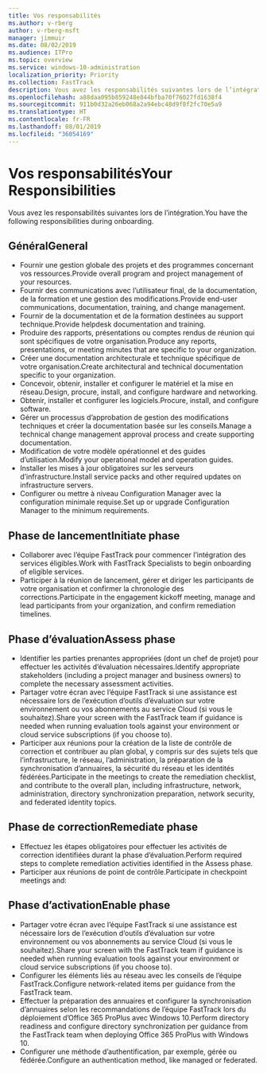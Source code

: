 ```yaml
---
title: Vos responsabilités
ms.author: v-rberg
author: v-rberg-msft
manager: jimmuir
ms.date: 08/02/2019
ms.audience: ITPro
ms.topic: overview
ms.service: windows-10-administration
localization_priority: Priority
ms.collection: FastTrack
description: Vous avez les responsabilités suivantes lors de l’intégration de Windows 10.
ms.openlocfilehash: a88daa095b859248e844bfba70f76027fd1638f4
ms.sourcegitcommit: 911b0d32a26eb068a2a94ebc48d9f8f2fc70e5a9
ms.translationtype: HT
ms.contentlocale: fr-FR
ms.lasthandoff: 08/01/2019
ms.locfileid: "36054169"
---
```

# <a name="your-responsibilities"></a><span data-ttu-id="e28a7-103">Vos responsabilités</span><span class="sxs-lookup"><span data-stu-id="e28a7-103">Your Responsibilities</span></span>

<span data-ttu-id="e28a7-104">Vous avez les responsabilités suivantes lors de l’intégration.</span><span class="sxs-lookup"><span data-stu-id="e28a7-104">You have the following responsibilities during onboarding.</span></span>

## <a name="general"></a><span data-ttu-id="e28a7-105">Général</span><span class="sxs-lookup"><span data-stu-id="e28a7-105">General</span></span>

- <span data-ttu-id="e28a7-106">Fournir une gestion globale des projets et des programmes concernant vos ressources.</span><span class="sxs-lookup"><span data-stu-id="e28a7-106">Provide overall program and project management of your resources.</span></span>
- <span data-ttu-id="e28a7-107">Fournir des communications avec l’utilisateur final, de la documentation, de la formation et une gestion des modifications.</span><span class="sxs-lookup"><span data-stu-id="e28a7-107">Provide end-user communications, documentation, training, and change management.</span></span>
- <span data-ttu-id="e28a7-108">Fournir de la documentation et de la formation destinées au support technique.</span><span class="sxs-lookup"><span data-stu-id="e28a7-108">Provide helpdesk documentation and training.</span></span>
- <span data-ttu-id="e28a7-109">Produire des rapports, présentations ou comptes rendus de réunion qui sont spécifiques de votre organisation.</span><span class="sxs-lookup"><span data-stu-id="e28a7-109">Produce any reports, presentations, or meeting minutes that are specific to your organization.</span></span>
- <span data-ttu-id="e28a7-110">Créer une documentation architecturale et technique spécifique de votre organisation.</span><span class="sxs-lookup"><span data-stu-id="e28a7-110">Create architectural and technical documentation specific to your organization.</span></span>
- <span data-ttu-id="e28a7-111">Concevoir, obtenir, installer et configurer le matériel et la mise en réseau.</span><span class="sxs-lookup"><span data-stu-id="e28a7-111">Design, procure, install, and configure hardware and networking.</span></span>
- <span data-ttu-id="e28a7-112">Obtenir, installer et configurer les logiciels.</span><span class="sxs-lookup"><span data-stu-id="e28a7-112">Procure, install, and configure software.</span></span>
- <span data-ttu-id="e28a7-113">Gérer un processus d’approbation de gestion des modifications techniques et créer la documentation basée sur les conseils.</span><span class="sxs-lookup"><span data-stu-id="e28a7-113">Manage a technical change management approval process and create supporting documentation.</span></span>
- <span data-ttu-id="e28a7-114">Modification de votre modèle opérationnel et des guides d’utilisation.</span><span class="sxs-lookup"><span data-stu-id="e28a7-114">Modify your operational model and operation guides.</span></span>
- <span data-ttu-id="e28a7-115">Installer les mises à jour obligatoires sur les serveurs d’infrastructure.</span><span class="sxs-lookup"><span data-stu-id="e28a7-115">Install service packs and other required updates on infrastructure servers.</span></span>
- <span data-ttu-id="e28a7-116">Configurer ou mettre à niveau Configuration Manager avec la configuration minimale requise.</span><span class="sxs-lookup"><span data-stu-id="e28a7-116">Set up or upgrade Configuration Manager to the minimum requirements.</span></span>

## <a name="initiate-phase"></a><span data-ttu-id="e28a7-117">Phase de lancement</span><span class="sxs-lookup"><span data-stu-id="e28a7-117">Initiate phase</span></span>

- <span data-ttu-id="e28a7-118">Collaborer avec l’équipe FastTrack pour commencer l’intégration des services éligibles.</span><span class="sxs-lookup"><span data-stu-id="e28a7-118">Work with FastTrack Specialists to begin onboarding of eligible services.</span></span>
- <span data-ttu-id="e28a7-119">Participer à la réunion de lancement, gérer et diriger les participants de votre organisation et confirmer la chronologie des corrections.</span><span class="sxs-lookup"><span data-stu-id="e28a7-119">Participate in the engagement kickoff meeting, manage and lead participants from your organization, and confirm remediation timelines.</span></span>

## <a name="assess-phase"></a><span data-ttu-id="e28a7-120">Phase d’évaluation</span><span class="sxs-lookup"><span data-stu-id="e28a7-120">Assess phase</span></span>

- <span data-ttu-id="e28a7-121">Identifier les parties prenantes appropriées (dont un chef de projet) pour effectuer les activités d’évaluation nécessaires.</span><span class="sxs-lookup"><span data-stu-id="e28a7-121">Identify appropriate stakeholders (including a project manager and business owners) to complete the necessary assessment activities.</span></span>
- <span data-ttu-id="e28a7-122">Partager votre écran avec l’équipe FastTrack si une assistance est nécessaire lors de l’exécution d’outils d’évaluation sur votre environnement ou vos abonnements au service Cloud (si vous le souhaitez).</span><span class="sxs-lookup"><span data-stu-id="e28a7-122">Share your screen with the FastTrack team if guidance is needed when running evaluation tools against your environment or cloud service subscriptions (if you choose to).</span></span>
- <span data-ttu-id="e28a7-123">Participer aux réunions pour la création de la liste de contrôle de correction et contribuer au plan global, y compris sur des sujets tels que l’infrastructure, le réseau, l’administration, la préparation de la synchronisation d’annuaires, la sécurité du réseau et les identités fédérées.</span><span class="sxs-lookup"><span data-stu-id="e28a7-123">Participate in the meetings to create the remediation checklist, and contribute to the overall plan, including infrastructure, network, administration, directory synchronization preparation, network security, and federated identity topics.</span></span>

## <a name="remediate-phase"></a><span data-ttu-id="e28a7-124">Phase de correction</span><span class="sxs-lookup"><span data-stu-id="e28a7-124">Remediate phase</span></span>

- <span data-ttu-id="e28a7-125">Effectuez les étapes obligatoires pour effectuer les activités de correction identifiées durant la phase d’évaluation.</span><span class="sxs-lookup"><span data-stu-id="e28a7-125">Perform required steps to complete remediation activities identified in the Assess phase.</span></span>
- <span data-ttu-id="e28a7-126">Participer aux réunions de point de contrôle.</span><span class="sxs-lookup"><span data-stu-id="e28a7-126">Participate in checkpoint meetings and:</span></span>

## <a name="enable-phase"></a><span data-ttu-id="e28a7-127">Phase d’activation</span><span class="sxs-lookup"><span data-stu-id="e28a7-127">Enable phase</span></span>

- <span data-ttu-id="e28a7-128">Partager votre écran avec l’équipe FastTrack si une assistance est nécessaire lors de l’exécution d’outils d’évaluation sur votre environnement ou vos abonnements au service Cloud (si vous le souhaitez).</span><span class="sxs-lookup"><span data-stu-id="e28a7-128">Share your screen with the FastTrack team if guidance is needed when running evaluation tools against your environment or cloud service subscriptions (if you choose to).</span></span>
- <span data-ttu-id="e28a7-129">Configurer les éléments liés au réseau avec les conseils de l’équipe FastTrack.</span><span class="sxs-lookup"><span data-stu-id="e28a7-129">Configure network-related items per guidance from the FastTrack team.</span></span>
- <span data-ttu-id="e28a7-130">Effectuer la préparation des annuaires et configurer la synchronisation d’annuaires selon les recommandations de l’équipe FastTrack lors du déploiement d’Office 365 ProPlus avec Windows 10.</span><span class="sxs-lookup"><span data-stu-id="e28a7-130">Perform directory readiness and configure directory synchronization per guidance from the FastTrack team when deploying Office 365 ProPlus with Windows 10.</span></span>
- <span data-ttu-id="e28a7-131">Configurer une méthode d’authentification, par exemple, gérée ou fédérée.</span><span class="sxs-lookup"><span data-stu-id="e28a7-131">Configure an authentication method, like managed or federated.</span></span>







  

  

 